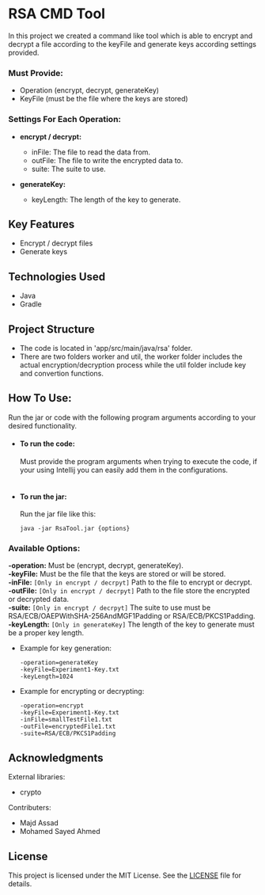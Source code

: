 # RSA CMD Tool
In this project we created a command like tool which is able to encrypt and decrypt a file according to the keyFile and generate keys according settings provided.

### Must Provide:
* Operation (encrypt, decrypt, generateKey)
* KeyFile (must be the file where the keys are stored)

### Settings For Each Operation:
* **encrypt / decrypt:**
  * inFile: The file to read the data from.
  * outFile: The file to write the encrypted data to.
  * suite: The suite to use.

* **generateKey:**
  * keyLength: The length of the key to generate.

## Key Features
- Encrypt / decrypt files 
- Generate keys

## Technologies Used
- Java
- Gradle

## Project Structure
- The code is located in 'app/src/main/java/rsa' folder.
- There are two folders worker and util, the worker folder includes the actual encryption/decryption process while the util folder include key and convertion functions.

## **How To Use:**
Run the jar or code with the following program arguments according to your desired functionality.
<br/>

* #### **To run the code:**
  Must provide the program arguments when trying to execute the code, if your using Intellij you can easily add them in the configurations.
  <br/>
  <br/>

* #### **To run the jar:**
  Run the jar file like this:
    ```
    java -jar RsaTool.jar {options}
    ```

### **Available Options:**
**-operation:** Must be (encrypt, decrypt, generateKey).
<br/>
**-keyFile:** Must be the file that the keys are stored or will be stored.
<br/>
**-inFile:** ``[Only in encrypt / decrpyt]`` Path to the file to encrypt or decrypt.
<br/>
**-outFile:** ``[Only in encrypt / decrpyt]`` Path to the file store the encrypted or decrypted data.
<br/>
**-suite:** ``[Only in encrypt / decrpyt]`` The suite to use must be RSA/ECB/OAEPWithSHA-256AndMGF1Padding or RSA/ECB/PKCS1Padding.
<br/>
**-keyLength:** ``[Only in generateKey]`` The length of the key to generate must be a proper key length.
<br/>

*  Example for key generation:
    ```
   -operation=generateKey
   -keyFile=Experiment1-Key.txt 
   -keyLength=1024
    ```

*  Example for encrypting or decrypting:
    ```
   -operation=encrypt
   -keyFile=Experiment1-Key.txt
   -inFile=smallTestFile1.txt
   -outFile=encryptedFile1.txt
   -suite=RSA/ECB/PKCS1Padding
    ```  

## Acknowledgments
External libraries:
- crypto

Contributers:
- Majd Assad
- Mohamed Sayed Ahmed

## License
This project is licensed under the MIT License. See the [LICENSE](LICENSE) file for details.

